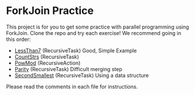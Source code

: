 # ForkJoin Practice

This project is for you to get some practice with parallel programming using ForkJoin. Clone the repo and try each exercise! We recommend going in this order:
- [LessThan7](src/main/java/LessThan7.java) (RecursiveTask<Integer>) Good, Simple Example
- [CountStrs](src/main/java/CountStrs.java) (RecursiveTask<Integer>)
- [PowMod](src/main/java/PowMod.java) (RecursiveAction)
- [Parity](src/main/java/Parity.java) (RecursiveTask<Boolean>) Difficult merging step
- [SecondSmallest](src/main/java/SecondSmallest.java) (RecursiveTask<TwoSmallest>) Using a data structure

Please read the comments in each file for instructions.